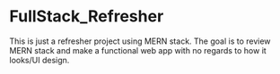 # FullStack_Refresher
This is just a refresher project using MERN stack. The goal is to review MERN stack and make a functional web app with no regards to how it looks/UI design.
